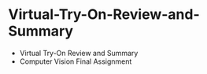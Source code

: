 # Virtual-Try-On-Review-and-Summary
- Virtual Try-On Review and Summary
- Computer Vision Final Assignment
